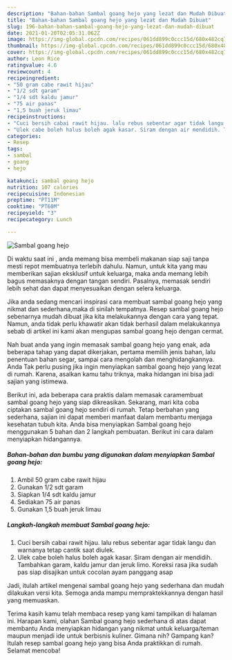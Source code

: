 ```yaml
---
description: "Bahan-bahan Sambal goang hejo yang lezat dan Mudah Dibuat"
title: "Bahan-bahan Sambal goang hejo yang lezat dan Mudah Dibuat"
slug: 196-bahan-bahan-sambal-goang-hejo-yang-lezat-dan-mudah-dibuat
date: 2021-01-20T02:05:31.062Z
image: https://img-global.cpcdn.com/recipes/061dd899c0ccc15d/680x482cq70/sambal-goang-hejo-foto-resep-utama.jpg
thumbnail: https://img-global.cpcdn.com/recipes/061dd899c0ccc15d/680x482cq70/sambal-goang-hejo-foto-resep-utama.jpg
cover: https://img-global.cpcdn.com/recipes/061dd899c0ccc15d/680x482cq70/sambal-goang-hejo-foto-resep-utama.jpg
author: Leon Rice
ratingvalue: 4.6
reviewcount: 4
recipeingredient:
- "50 gram cabe rawit hijau"
- "1/2 sdt garam"
- "1/4 sdt kaldu jamur"
- "75 air panas"
- "1,5 buah jeruk limau"
recipeinstructions:
- "Cuci bersih cabai rawit hijau. lalu rebus sebentar agar tidak langu dan warnanya tetap cantik saat diulek."
- "Ulek cabe boleh halus boleh agak kasar. Siram dengan air mendidih. Tambahkan garam, kaldu jamur dan jeruk limo. Koreksi rasa jika sudah pas siap disajikan untuk cocolan ayam panggang asap"
categories:
- Resep
tags:
- sambal
- goang
- hejo

katakunci: sambal goang hejo 
nutrition: 107 calories
recipecuisine: Indonesian
preptime: "PT11M"
cooktime: "PT60M"
recipeyield: "3"
recipecategory: Lunch

---
```



![Sambal goang hejo](https://img-global.cpcdn.com/recipes/061dd899c0ccc15d/680x482cq70/sambal-goang-hejo-foto-resep-utama.jpg)

Di waktu  saat ini , anda memang bisa membeli makanan siap saji tanpa mesti repot membuatnya terlebih dahulu. Namun, untuk kita yang mau memberikan sajian eksklusif untuk keluarga, maka anda memang lebih bagus memasaknya dengan tangan sendiri. Pasalnya, memasak sendiri lebih sehat dan dapat menyesuaikan dengan selera keluarga.

Jika anda sedang mencari inspirasi cara membuat sambal goang hejo yang nikmat dan sederhana,maka di sinilah tempatnya. Resep sambal goang hejo  sebenarnya mudah dibuat jika kita melakukannya dengan cara yang tepat. Namun, anda tidak perlu khawatir akan tidak berhasil dalam melakukannya 
sebab di artikel ini kami akan mengupas sambal goang hejo dengan cermat.  



Nah buat anda yang ingin memasak sambal goang hejo yang enak, ada beberapa tahap yang dapat dikerjakan, pertama memilih jenis bahan, lalu penentuan bahan segar, sampai cara mengolah dan menghidangkannya. Anda Tak perlu pusing jika ingin menyiapkan sambal goang hejo yang lezat di rumah. Karena, asalkan kamu  tahu triknya, maka hidangan ini bisa jadi sajian yang istimewa.

Berikut ini, ada beberapa cara praktis  dalam memasak caramembuat sambal goang hejo yang siap dikreasikan. Sekarang, mari kita coba ciptakan sambal goang hejo sendiri di rumah. Tetap berbahan yang sederhana, sajian ini dapat memberi manfaat dalam membantu menjaga kesehatan tubuh kita. Anda bisa menyiapkan Sambal goang hejo menggunakan 5 bahan dan 2 langkah pembuatan. Berikut ini cara dalam menyiapkan hidangannya.

<!--inarticleads1-->

##### Bahan-bahan dan bumbu yang digunakan dalam menyiapkan Sambal goang hejo:

1. Ambil 50 gram cabe rawit hijau
1. Gunakan 1/2 sdt garam
1. Siapkan 1/4 sdt kaldu jamur
1. Sediakan 75 air panas
1. Gunakan 1,5 buah jeruk limau




<!--inarticleads2-->

##### Langkah-langkah membuat Sambal goang hejo:

1. Cuci bersih cabai rawit hijau. lalu rebus sebentar agar tidak langu dan warnanya tetap cantik saat diulek.
1. Ulek cabe boleh halus boleh agak kasar. Siram dengan air mendidih. Tambahkan garam, kaldu jamur dan jeruk limo. Koreksi rasa jika sudah pas siap disajikan untuk cocolan ayam panggang asap




Jadi, itulah artikel mengenai  sambal goang hejo  yang sederhana dan mudah dilakukan versi kita. Semoga anda mampu mempraktekkannya dengan hasil yang memuaskan. 

Terima kasih kamu telah membaca resep yang kami tampilkan di halaman ini. Harapan kami, olahan  Sambal goang hejo sederhana di atas dapat membantu Anda menyiapkan hidangan yang nikmat untuk keluarga/teman maupun menjadi ide untuk berbisnis kuliner. Gimana nih? Gampang kan? Itulah resep sambal goang hejo yang bisa Anda praktikkan di rumah. Selamat mencoba!

